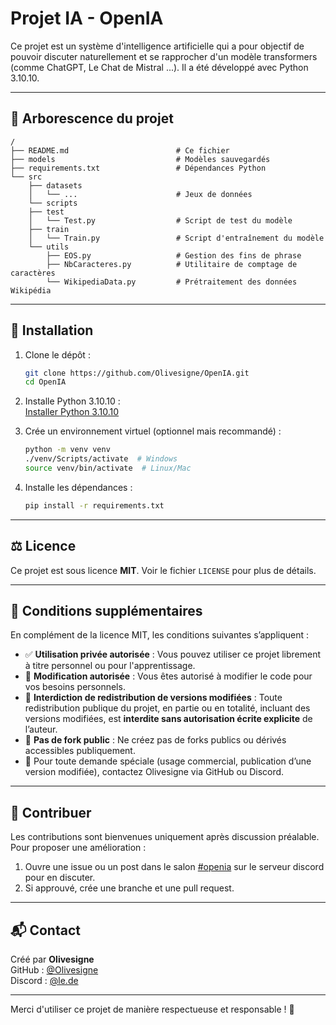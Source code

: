 # Projet IA - OpenIA

Ce projet est un système d'intelligence artificielle qui a pour objectif de pouvoir discuter naturellement et se rapprocher d'un modèle transformers (comme ChatGPT, Le Chat de Mistral ...). Il a été développé avec Python 3.10.10.

---

## 📁 Arborescence du projet

```
/
├── README.md                        # Ce fichier
├── models                           # Modèles sauvegardés
├── requirements.txt                 # Dépendances Python
└── src
    ├── datasets
    │   └── ...                      # Jeux de données
    └── scripts
    ├── test
    │   └── Test.py                  # Script de test du modèle
    ├── train
    │   └── Train.py                 # Script d'entraînement du modèle
    └── utils
        ├── EOS.py                   # Gestion des fins de phrase
        ├── NbCaracteres.py          # Utilitaire de comptage de caractères
        └── WikipediaData.py         # Prétraitement des données Wikipédia
```

---

## 🔧 Installation

1. Clone le dépôt :
   ```bash
   git clone https://github.com/Olivesigne/OpenIA.git
   cd OpenIA
   ```
2. Installe Python 3.10.10 : \
   [Installer Python 3.10.10](https://www.python.org/downloads/release/python-31010/)


3. Crée un environnement virtuel (optionnel mais recommandé) :
   ```bash
   python -m venv venv
   ./venv/Scripts/activate  # Windows
   source venv/bin/activate  # Linux/Mac
   ```

4. Installe les dépendances :
   ```bash
   pip install -r requirements.txt
   ```

---

## ⚖️ Licence

Ce projet est sous licence **MIT**. Voir le fichier `LICENSE` pour plus de détails.

---

## 📜 Conditions supplémentaires

En complément de la licence MIT, les conditions suivantes s’appliquent :

- ✅ **Utilisation privée autorisée** : Vous pouvez utiliser ce projet librement à titre personnel ou pour l'apprentissage.
- 🔧 **Modification autorisée** : Vous êtes autorisé à modifier le code pour vos besoins personnels.
- 🚫 **Interdiction de redistribution de versions modifiées** : Toute redistribution publique du projet, en partie ou en totalité, incluant des versions modifiées, est **interdite sans autorisation écrite explicite** de l’auteur.
- 📛 **Pas de fork public** : Ne créez pas de forks publics ou dérivés accessibles publiquement.
- 📩 Pour toute demande spéciale (usage commercial, publication d’une version modifiée), contactez Olivesigne via GitHub ou Discord.

---

## 🤝 Contribuer

Les contributions sont bienvenues uniquement après discussion préalable. Pour proposer une amélioration :
1. Ouvre une issue ou un post dans le salon [#openia](https://discord.gg/FkyqS4NB3S) sur le serveur discord pour en discuter.
2. Si approuvé, crée une branche et une pull request.

---

## 📬 Contact

Créé par **Olivesigne**  
GitHub : [@Olivesigne](https://github.com/Olivesigne)\
Discord : [@le.de](https://discord.com/channels/@me)

---

Merci d'utiliser ce projet de manière respectueuse et responsable ! 🙏
